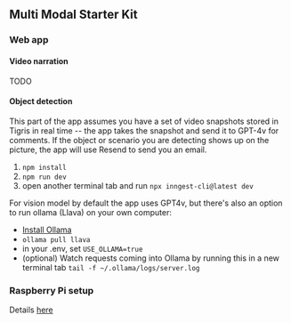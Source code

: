 ## Multi Modal Starter Kit

### Web app

#### Video narration

TODO

#### Object detection

This part of the app assumes you have a set of video snapshots stored in Tigris in real time -- the app takes the snapshot and send it to GPT-4v for comments. If the object or scenario you are detecting shows up on the picture, the app will use Resend to send you an email.

1. `npm install`
2. `npm run dev`
3. open another terminal tab and run `npx inngest-cli@latest dev`

For vision model by default the app uses GPT4v, but there's also an option to run ollama (Llava) on your own computer:

- [Install Ollama](https://ollama.com/download)
- `ollama pull llava`
- in your .env, set `USE_OLLAMA=true`
- (optional) Watch requests coming into Ollama by running this in a new terminal tab `tail -f ~/.ollama/logs/server.log`

### Raspberry Pi setup

Details [here](https://github.com/tigrisdata-community/multi-modal-starter-kit/tree/main/clients/raspberry-pi)
